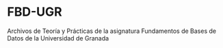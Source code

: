 # FBD-UGR
Archivos de Teoría y Prácticas de la asignatura Fundamentos de Bases de Datos de la Universidad de Granada
